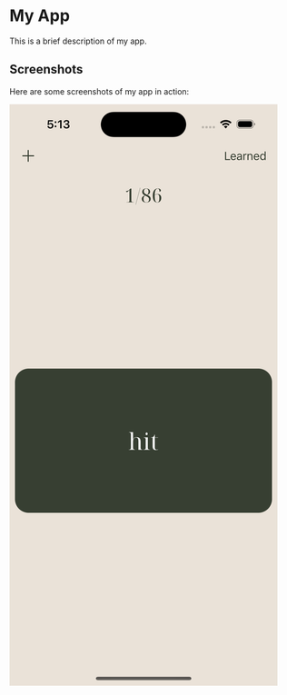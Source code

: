 # My App

This is a brief description of my app.

## Screenshots

Here are some screenshots of my app in action:

![Screenshot 1](screenshot1.png)